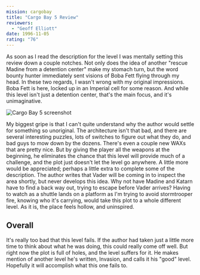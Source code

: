 ```yaml
---
mission: cargobay
title: "Cargo Bay 5 Review"
reviewers: 
  - "Geoff Elliott"
date: 1996-11-05
rating: "76"
---
```


As soon as I read the description for the level I was mentally setting this review down a couple notches. Not only does the idea of another "rescue Madine from a detention center" make my stomach turn, but the word bounty hunter immediately sent visions of Boba Fett flying through my head. In these two regards, I wasn't wrong with my original impressions. Boba Fett is here, locked up in an Imperial cell for some reason. And while this level isn't just a detention center, that's the main focus, and it's unimaginative.

![Cargo Bay 5 screenshot](./cargobay.png "A Mos Eisley stormtrooper complete with larger rifle and a new \"dark\" trooper are nice touches to this level.")

My biggest gripe is that I can't quite understand why the author would settle for something so unoriginal. The architecture isn't that bad, and there are several interesting puzzles, lots of switches to figure out what they do, and bad guys to mow down by the dozens. There's even a couple new WAXs that are pretty nice. But by giving the player all the weapons at the beginning, he eliminates the chance that this level will provide much of a challenge, and the plot just doesn't let the level go anywhere. A little more would be appreciated; perhaps a little extra to complete some of the description. The author writes that Vader will be coming in to inspect the area shortly, but never develops this idea. Why not have Madine and Katarn have to find a back way out, trying to escape before Vader arrives? Having to watch as a shuttle lands on a platform as I'm trying to avoid stormtrooper fire, knowing who it's carrying, would take this plot to a whole different level. As it is, the place feels hollow, and uninspired.


## Overall

It's really too bad that this level fails. If the author had taken just a little more time to think about what he was doing, this could really come off well. But right now the plot is full of holes, and the level suffers for it. He makes mention of another level he's written, Invasion, and calls it his "good" level. Hopefully it will accomplish what this one fails to.

